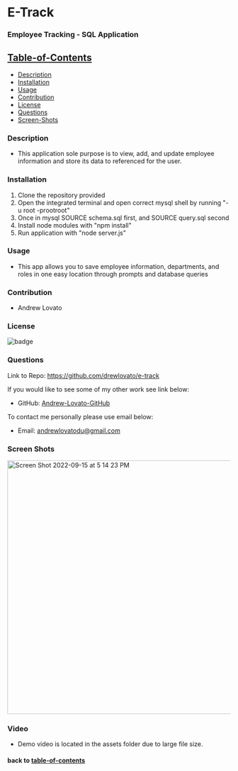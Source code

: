# E-Track

### Employee Tracking - SQL Application

## [Table-of-Contents](#table-of-contents)

- [Description](#description)
- [Installation](#installation)
- [Usage](#usage)
- [Contribution](#contribution)
- [License](#license)
- [Questions](#questions)
- [Screen-Shots](#screen-shots)

### Description

- This application sole purpose is to view, add, and update employee information and store its data to referenced for the user.

### Installation

1. Clone the repository provided
2. Open the integrated terminal and open correct mysql shell by running "-u root -prootroot"
3. Once in mysql SOURCE schema.sql first, and SOURCE query.sql second
4. Install node modules with "npm install"
5. Run application with "node server.js"

### Usage

- This app allows you to save employee information, departments, and roles in one easy location through prompts and database queries

### Contribution

- Andrew Lovato

### License

![badge](https://img.shields.io/badge/license-MIT-blue)

### Questions

Link to Repo: https://github.com/drewlovato/e-track

If you would like to see some of my other work see link below:

- GitHub: [Andrew-Lovato-GitHub](https://github.com/drewlovato)

To contact me personally please use email below:

- Email: andrewlovatodu@gmail.com

### Screen Shots

<img width="572" alt="Screen Shot 2022-09-15 at 5 14 23 PM" src="https://user-images.githubusercontent.com/59673032/190524649-5c1de5e2-6e64-473e-b4ea-fbc4c6a1d502.png">

### Video

- Demo video is located in the assets folder due to large file size.

#### back to [table-of-contents](#table-of-contents)
